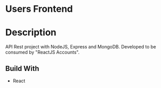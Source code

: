 # Users Frontend

# Description

API Rest project with NodeJS, Express and MongoDB. Developed to be consumed by "ReactJS Accounts".

## Build With

- React
